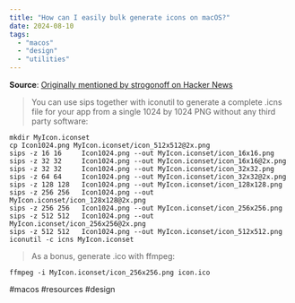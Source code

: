 ```yaml
---
title: "How can I easily bulk generate icons on macOS?"
date: 2024-08-10
tags:
  - "macos"
  - "design"
  - "utilities"
---
```


**Source**: [Originally mentioned by strogonoff on Hacker News](https://news.ycombinator.com/item?id=36495008)

> You can use sips together with iconutil to generate a complete .icns file for your app from a single 1024 by 1024 PNG without any third party software:

```shell
mkdir MyIcon.iconset
cp Icon1024.png MyIcon.iconset/icon_512x512@2x.png
sips -z 16 16     Icon1024.png --out MyIcon.iconset/icon_16x16.png
sips -z 32 32     Icon1024.png --out MyIcon.iconset/icon_16x16@2x.png
sips -z 32 32     Icon1024.png --out MyIcon.iconset/icon_32x32.png
sips -z 64 64     Icon1024.png --out MyIcon.iconset/icon_32x32@2x.png
sips -z 128 128   Icon1024.png --out MyIcon.iconset/icon_128x128.png
sips -z 256 256   Icon1024.png --out MyIcon.iconset/icon_128x128@2x.png
sips -z 256 256   Icon1024.png --out MyIcon.iconset/icon_256x256.png
sips -z 512 512   Icon1024.png --out MyIcon.iconset/icon_256x256@2x.png
sips -z 512 512   Icon1024.png --out MyIcon.iconset/icon_512x512.png
iconutil -c icns MyIcon.iconset
```

> As a bonus, generate .ico with ffmpeg:

```shell
ffmpeg -i MyIcon.iconset/icon_256x256.png icon.ico
```

#macos #resources #design